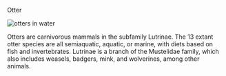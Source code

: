Otter

![otters in water](https://environmentamerica.org/wp-content/uploads/2023/02/EAC_Otters_savethem-e1695676447396.jpg)

Otters are carnivorous mammals in the subfamily Lutrinae. The 13 extant otter species are all semiaquatic, aquatic, or marine, with diets based on fish and invertebrates. Lutrinae is a branch of the Mustelidae family, which also includes weasels, badgers, mink, and wolverines, among other animals.
